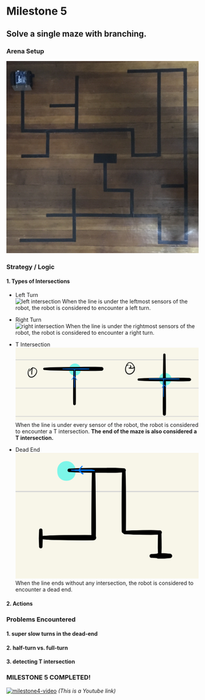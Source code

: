 
# Milestone 5
## Solve a single maze with branching.

### Arena Setup
![arena5](arena5.jpg)



### Strategy / Logic
#### 1. Types of Intersections
- Left Turn  
![left intersection](leftintersection.jpeg)
When the line is under the leftmost sensors of the robot, the robot is considered to encounter a left turn.  

- Right Turn  
![right intersection](rightintersection.jpeg)
When the line is under the rightmost sensors of the robot, the robot is considered to encounter a right turn.  

- T Intersection  
![t intersection](tintersection.jpeg)
When the line is under every sensor of the robot, the robot is considered to encounter a T intersection.
**The end of the maze is also considered a T intersection.**

- Dead End  
![deadend](deadend.jpeg)
When the line ends without any intersection, the robot is considered to encounter a dead end.

#### 2. Actions

### Problems Encountered

#### 1. super slow turns in the dead-end

#### 2. half-turn vs. full-turn

#### 3. detecting T intersection


  
### MILESTONE 5 COMPLETED!   
[![milestone4-video](http://img.youtube.com/vi/qSIA5p916dI/0.jpg)](https://www.youtube.com/watch?v=qSIA5p916dI)
*(This is a Youtube link)*  

